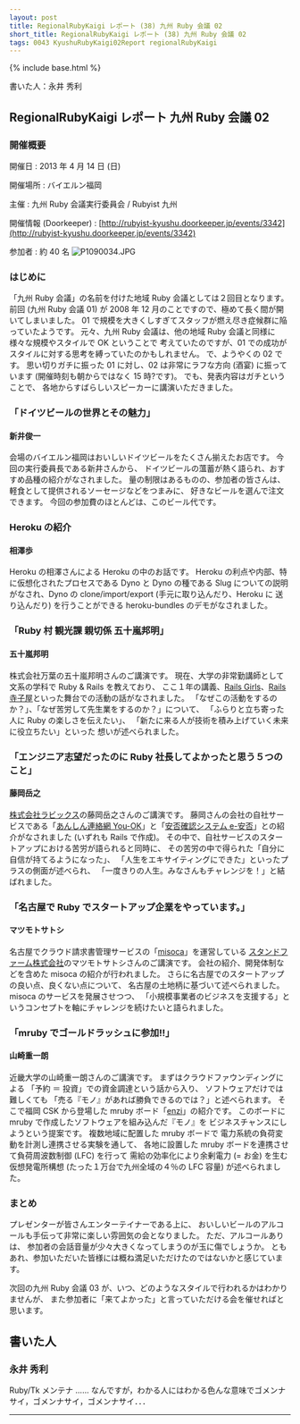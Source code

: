 ```yaml
---
layout: post
title: RegionalRubyKaigi レポート (38) 九州 Ruby 会議 02
short_title: RegionalRubyKaigi レポート (38) 九州 Ruby 会議 02
tags: 0043 KyushuRubyKaigi02Report regionalRubyKaigi
---
```

{% include base.html %}


書いた人：永井 秀利

## RegionalRubyKaigi レポート 九州 Ruby 会議 02

### 開催概要

開催日
:  2013 年 4 月 14 日 (日)

開催場所
:  バイエルン福岡

主催
:  九州 Ruby 会議実行委員会 / Rubyist 九州

開催情報 (Doorkeeper)
:  [http://rubyist-kyushu.doorkeeper.jp/events/3342](http://rubyist-kyushu.doorkeeper.jp/events/3342)

参加者
:  約 40 名
![P1090034.JPG]({{base}}{{site.baseurl}}/images/0043-KyushuRubyKaigi02Report/P1090034.JPG)

### はじめに

「九州 Ruby 会議」の名前を付けた地域 Ruby 会議としては２回目となります。
前回 (九州 Ruby 会議 01) が 2008 年 12 月のことですので、極めて長く間が開いてしまいました。
01 で規模を大きくしすぎてスタッフが燃え尽き症候群に陥っていたようです。
元々、九州 Ruby 会議は、他の地域 Ruby 会議と同様に様々な規模やスタイルで OK ということで
考えていたのですが、01 での成功がスタイルに対する思考を縛っていたのかもしれません。
で、ようやくの 02 です。
思い切りガチに振った 01 に対し、02 は非常にラフな方向 (酒宴) に振っています (開催時刻も朝からではなく 15 時?です)。
でも、発表内容はガチということで、
各地からすばらしいスピーカーに講演いただきました。

### 「ドイツビールの世界とその魅力」

#### 新井俊一

会場のバイエルン福岡はおいしいドイツビールをたくさん揃えたお店です。
今回の実行委員長である新井さんから、
ドイツビールの薀蓄が熱く語られ、おすすめ品種の紹介がなされました。
量の制限はあるものの、参加者の皆さんは、
軽食として提供されるソーセージなどをつまみに、
好きなビールを選んで注文できます。
今回の参加費のほとんどは、このビール代です。

### Heroku の紹介

#### 相澤歩

Heroku の相澤さんによる Heroku の中のお話です。
Heroku の利点や内部、特に仮想化されたプロセスである Dyno と Dyno の種である Slug
についての説明がなされ、Dyno の clone/import/export (手元に取り込んだり、Heroku に
送り込んだり) を行うことができる heroku-bundles のデモがなされました。

### 「Ruby 村 観光課 親切係 五十嵐邦明」

#### 五十嵐邦明

株式会社万葉の五十嵐邦明さんのご講演です。
現在、大学の非常勤講師として文系の学科で Ruby &amp; Rails を教えており、
ここ１年の講義、[Rails Girls](http://railsgirls.jp/)、[Rails 寺子屋](http://rails.terakoya.io/)といった舞台での活動の話がなされました。
「なぜこの活動をするのか？」、「なぜ苦労して先生業をするのか？」について、
「ふらりと立ち寄った人に Ruby の楽しさを伝えたい」、
「新たに来る人が技術を積み上げていく未来に役立ちたい」といった
想いが述べられました。

### 「エンジニア志望だったのに Ruby 社長してよかったと思う５つのこと」

#### 藤岡岳之

[株式会社ラビックス](http://www.rabbix.jp/)の藤岡岳之さんのご講演です。
藤岡さんの会社の自社サービスである「[あんしん連絡網 You-OK](http://www.you-ok.jp/)」と「[安否確認システム e-安否](http://www.e-anpi.jp/)」との紹介がなされました (いずれも Rails で作成)。
その中で、自社サービスのスタートアップにおける苦労が語られると同時に、
その苦労の中で得られた「自分に自信が持てるようになった」、
「人生をエキサイティングにできた」といったプラスの側面が述べられ、
「一度きりの人生。みなさんもチャレンジを！」と結ばれました。

### 「名古屋で Ruby でスタートアップ企業をやっています。」

#### マツモトサトシ

名古屋でクラウド請求書管理サービスの「[misoca](http://www.misoca.jp/)」を運営している
[スタンドファーム株式会社](http://standfirm.jp/)のマツモトサトシさんのご講演です。
会社の紹介、開発体制などを含めた misoca の紹介が行われました。
さらに名古屋でのスタートアップの良い点、良くない点について、
名古屋の土地柄に基づいて述べられました。
misoca のサービスを発展させつつ、
「小規模事業者のビジネスを支援する」というコンセプトを軸にチャレンジを続けたいと語られました。

### 「mruby でゴールドラッシュに参加!!」

#### 山崎重一朗

近畿大学の山崎重一朗さんのご講演です。
まずはクラウドファウンディングによる
「予約 ＝ 投資」での資金調達という話から入り、
ソフトウェアだけでは難しくても
「売る『モノ』があれば勝負できるのでは？」と述べられます。
そこで福岡 CSK から登場した mruby ボード「[enzi](http://enzi.cc/)」の紹介です。
このボードに mruby で作成したソフトウェアを組み込んだ『モノ』を
ビジネスチャンスにしようという提案です。
複数地域に配置した mruby ボードで
電力系統の負荷変動を計測し連携させる実験を通して、
各地に設置した mruby ボードを連携させて負荷周波数制御 (LFC) を行って
需給の効率化により余剰電力 (= お金) を生む仮想発電所構想
(たった１万台で九州全域の４％の LFC 容量) が述べられました。

### まとめ

プレゼンターが皆さんエンターテイナーである上に、
おいしいビールのアルコールも手伝って非常に楽しい雰囲気の会となりました。
ただ、アルコールありは、
参加者の会話音量が少々大きくなってしまうのが玉に傷でしょうか。
ともあれ、参加いただいた皆様には概ね満足いただけたのではないかと感じています。

次回の九州 Ruby 会議 03 が、いつ、どのようなスタイルで行われるかはわかりませんが、
また参加者に「来てよかった」と言っていただける会を催せればと思います。

## 書いた人

### 永井 秀利

Ruby/Tk メンテナ …… なんですが，わかる人にはわかる色んな意味でゴメンナサイ，ゴメンナサイ，ゴメンナサイ．．．

----


